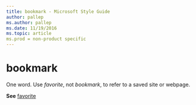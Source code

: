 ```yaml
---
title: bookmark - Microsoft Style Guide
author: pallep
ms.author: pallep
ms.date: 11/19/2016
ms.topic: article
ms.prod = non-product specific
---
```


# bookmark

One word. Use *favorite*, not *bookmark*, to refer to a saved site or webpage.

**See** [favorite](/style-guide/a-z-word-list-term-collections/f/favorite)
